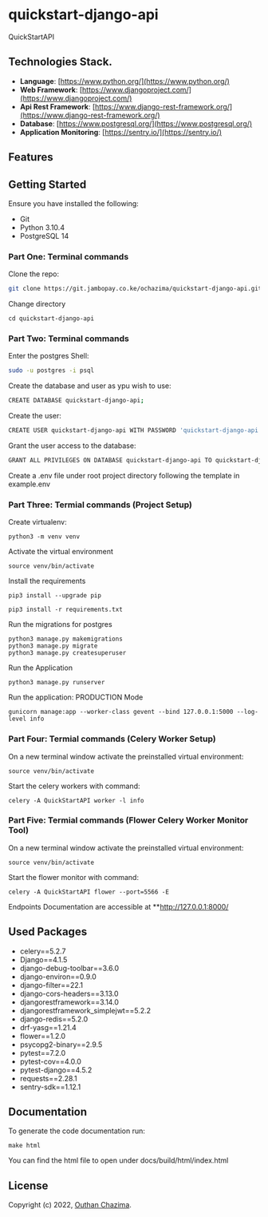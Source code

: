 # quickstart-django-api

QuickStartAPI

## Technologies Stack.

- **Language**: [https://www.python.org/](https://www.python.org/)
- **Web Framework**: [https://www.djangoproject.com/](https://www.djangoproject.com/)
- **Api Rest Framework**: [https://www.django-rest-framework.org/](https://www.django-rest-framework.org/)
- **Database**: [https://www.postgresql.org/](https://www.postgresql.org/)
- **Application Monitoring**: [https://sentry.io/](https://sentry.io/)

## Features

## Getting Started

Ensure you have installed the following:

- Git
- Python 3.10.4
- PostgreSQL 14

### Part One: Terminal commands

Clone the repo:

```bash
git clone https://git.jambopay.co.ke/ochazima/quickstart-django-api.git
```

Change directory

```
cd quickstart-django-api
```

### Part Two: Terminal commands

Enter the postgres Shell:

```bash
sudo -u postgres -i psql
```

Create the database and user as ypu wish to use:

```bash
CREATE DATABASE quickstart-django-api;
```

Create the user:

```bash
CREATE USER quickstart-django-api WITH PASSWORD 'quickstart-django-api';
```

Grant the user access to the database:

```bash
GRANT ALL PRIVILEGES ON DATABASE quickstart-django-api TO quickstart-django-api;
```

Create a .env file under root project directory following the template in example.env

### Part Three: Termial commands (Project Setup)

Create virtualenv:

```
python3 -m venv venv
```

Activate the virtual environment

```
source venv/bin/activate
```

Install the requirements

```
pip3 install --upgrade pip

pip3 install -r requirements.txt
```

Run the migrations for postgres

```
python3 manage.py makemigrations
python3 manage.py migrate
python3 manage.py createsuperuser
```

Run the Application

```
python3 manage.py runserver
```

Run the application: PRODUCTION Mode

```
gunicorn manage:app --worker-class gevent --bind 127.0.0.1:5000 --log-level info
```

### Part Four: Termial commands (Celery Worker Setup)

On a new terminal window activate the preinstalled virtual environment:

```
source venv/bin/activate
```

Start the celery workers with command:

```
celery -A QuickStartAPI worker -l info
```

### Part Five: Termial commands (Flower Celery Worker Monitor Tool)

On a new terminal window activate the preinstalled virtual environment:

```
source venv/bin/activate
```

Start the flower monitor with command:

```
celery -A QuickStartAPI flower --port=5566 -E
```

Endpoints Documentation are accessible at \*\*http://127.0.0.1:8000/

## Used Packages

- celery==5.2.7
- Django==4.1.5
- django-debug-toolbar==3.6.0
- django-environ==0.9.0
- django-filter==22.1
- django-cors-headers==3.13.0
- djangorestframework==3.14.0
- djangorestframework_simplejwt==5.2.2
- django-redis==5.2.0
- drf-yasg==1.21.4
- flower==1.2.0
- psycopg2-binary==2.9.5
- pytest==7.2.0
- pytest-cov==4.0.0
- pytest-django==4.5.2
- requests==2.28.1
- sentry-sdk==1.12.1

## Documentation

To generate the code documentation run:

```
make html
```

You can find the html file to open under docs/build/html/index.html

## License

Copyright (c) 2022, [Outhan Chazima](https://github.com/outhan-chazima).
